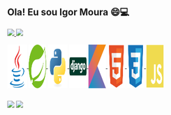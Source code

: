 ## Ola! Eu sou Igor Moura 😄💻

 <div>
  <a href="https://github.com/IgorDmoura">
  <img height="180em" src="https://github-readme-stats.vercel.app/api?username=IgorDmoura&show_icons=true&theme=dracula&include_all_commits=true&count_private=true"/>
  <img height="180em" src="https://github-readme-stats.vercel.app/api/top-langs/?username=IgorDmoura&layout=compact&langs_count=7&theme=dracula"/>
</div>
  
  <div style="display: inline_block"><br>
   <img align="center" alt="Igor-Java" height="100" width="45" src="https://github.com/devicons/devicon/blob/master/icons/java/java-original.svg"> 
    <img align="center" alt="Igor-Spring" height="100" width="40" src="https://github.com/devicons/devicon/blob/master/icons/spring/spring-original.svg"> 
     <img align="center" alt="Igor-Python" height="100" width="45" src="https://github.com/devicons/devicon/blob/master/icons/python/python-original.svg"> 
   <img align="center" alt="Igor-Django" height="100" width="40" src="https://github.com/devicons/devicon/blob/master/icons/django/django-original.svg"> 
   <img align="center" alt="Igor-Kotlin" height="100" width="40" src="https://github.com/devicons/devicon/blob/master/icons/kotlin/kotlin-original.svg">
  <img align="center" alt="Igor-HTML" height="100" width="40" src="https://raw.githubusercontent.com/devicons/devicon/master/icons/html5/html5-original.svg">
  <img align="center" alt="Igor-CSS" height="100" width="40" src="https://raw.githubusercontent.com/devicons/devicon/master/icons/css3/css3-original.svg">
  <img align="center" alt="Igor-Js" height="100" width="40" src="https://raw.githubusercontent.com/devicons/devicon/master/icons/javascript/javascript-plain.svg">
</div>
  
  ##
  
  <div>
    
   <a href = "mailto:igor.dmoura01@gmail.com"><img src="https://img.shields.io/badge/-Gmail-%23333?style=for-the-badge&logo=gmail&logoColor=white" target="_blank"></a>
      <a href="https://www.linkedin.com/in/igor-moura-777b9917a/" target="_blank"><img src="https://img.shields.io/badge/-LinkedIn-%230077B5?style=for-the-badge&logo=linkedin&logoColor=white" target="_blank"></a> 
    
  </div>
 
  

